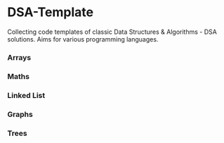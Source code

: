 # DSA-Template
Collecting code templates of classic Data Structures &amp; Algorithms - DSA solutions. Aims for various programming languages.

### Arrays

### Maths

### Linked List

### Graphs

### Trees
